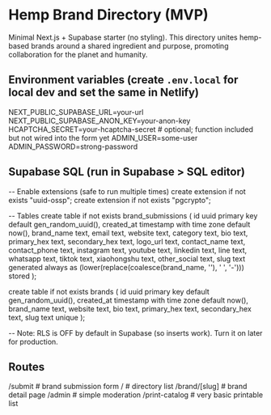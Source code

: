 # Hemp Brand Directory (MVP)

Minimal Next.js + Supabase starter (no styling).
This directory unites hemp-based brands around a shared ingredient and purpose, promoting collaboration for the planet and humanity.


## Environment variables (create `.env.local` for local dev and set the same in Netlify)
NEXT_PUBLIC_SUPABASE_URL=your-url
NEXT_PUBLIC_SUPABASE_ANON_KEY=your-anon-key
HCAPTCHA_SECRET=your-hcaptcha-secret  # optional; function included but not wired into the form yet
ADMIN_USER=some-user
ADMIN_PASSWORD=strong-password

## Supabase SQL (run in Supabase > SQL editor)
-- Enable extensions (safe to run multiple times)
create extension if not exists "uuid-ossp";
create extension if not exists "pgcrypto";

-- Tables
create table if not exists brand_submissions (
  id uuid primary key default gen_random_uuid(),
  created_at timestamp with time zone default now(),
  brand_name text,
  email text,
  website text,
  category text,
  bio text,
  primary_hex text,
  secondary_hex text,
  logo_url text,
  contact_name text,
  contact_phone text,
  instagram text,
  youtube text,
  linkedin text,
  line text,
  whatsapp text,
  tiktok text,
  xiaohongshu text,
  other_social text,
  slug text generated always as (lower(replace(coalesce(brand_name, ''), ' ', '-'))) stored
);

create table if not exists brands (
  id uuid primary key default gen_random_uuid(),
  created_at timestamp with time zone default now(),
  brand_name text,
  website text,
  bio text,
  primary_hex text,
  secondary_hex text,
  slug text unique
);

-- Note: RLS is OFF by default in Supabase (so inserts work). Turn it on later for production.

## Routes
/submit         # brand submission form
/               # directory list
/brand/[slug]   # brand detail page
/admin          # simple moderation
/print-catalog  # very basic printable list
